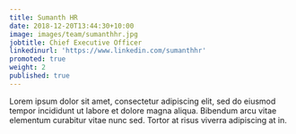 ```yaml
---
title: Sumanth HR
date: 2018-12-20T13:44:30+10:00
image: images/team/sumanthhr.jpg
jobtitle: Chief Executive Officer
linkedinurl: 'https://www.linkedin.com/sumanthhr'
promoted: true
weight: 2
published: true
---
```


Lorem ipsum dolor sit amet, consectetur adipiscing elit, sed do eiusmod tempor incididunt ut labore et dolore magna aliqua. Bibendum arcu vitae elementum curabitur vitae nunc sed. Tortor at risus viverra adipiscing at in.
